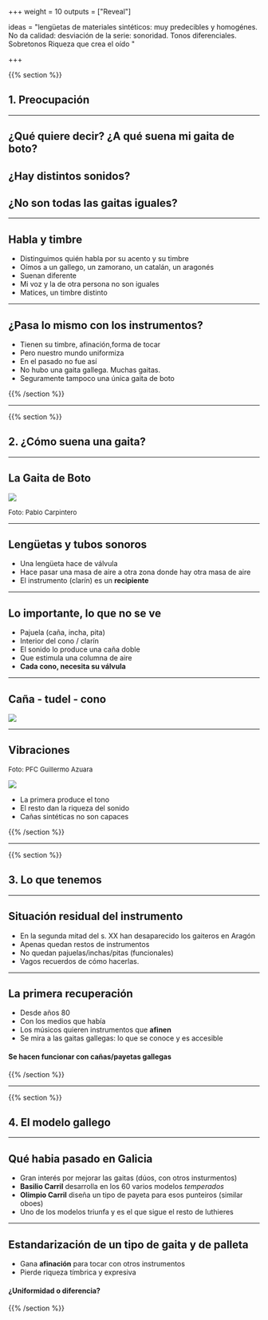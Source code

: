+++
weight = 10
outputs = ["Reveal"]


ideas = "lengüetas de materiales sintéticos: muy predecibles y homogénes. No da calidad: desviación de la serie: sonoridad. Tonos diferenciales. Sobretonos Riqueza que crea el oído    "

+++


{{% section %}}
<h2 class="r-fit-text">1. Preocupación</h2>

---

<h2 class="r-fit-text">¿Qué quiere decir? ¿A qué suena mi gaita de boto?</h2>

<h2 class="r-fit-text">¿Hay distintos sonidos?</h2>

<h2 class="r-fit-text">¿No son todas las gaitas iguales?</h2>

---
## Habla y timbre

* Distinguimos quién habla por su acento y su timbre
* Oímos a un gallego, un zamorano, un catalán, un aragonés
* Suenan diferente
* Mi voz y la de otra persona no son iguales
* Matices, un timbre distinto

---

## ¿Pasa lo mismo con los instrumentos?

* Tienen su timbre, afinación,forma de tocar
* Pero nuestro mundo uniformiza
* En el pasado no fue así
* No hubo una gaita gallega. Muchas gaitas.
* Seguramente tampoco una única gaita de boto


{{% /section %}}

---

{{% section %}}
<h2 class="r-fit-text">2. ¿Cómo suena una gaita?</h2>

---

## La Gaita de Boto
<p class="r-stretch"><img src="img/gaita-bestue.png" ></p>

<p style="font-size:small">Foto: Pablo Carpintero</p>

---

## Lengüetas y tubos sonoros
* Una lengüeta hace de válvula
* Hace pasar una masa de aire a otra zona donde hay otra masa de aire
* El instrumento (clarín) es un **recipiente**

---
## Lo importante, lo que no se ve

* Pajuela (caña, incha, pita)
* Interior del cono / clarín
* El sonido lo produce una caña doble
* Que estimula una columna de aire
* **Cada cono, necesita su válvula**

--- 
## Caña - tudel - cono

<p class="r-stretch"><img src="img/cono-tudel.png" ></p>

---
## Vibraciones

<p style="font-size:small">Foto: PFC Guillermo Azuara</p>
<p class="r-stretch"><img src="img/modos_vibracion.png" ></p>

* La primera produce el tono
* El resto dan la riqueza del sonido
* Cañas sintéticas no son capaces

{{% /section %}}

---

{{% section %}}

<h2 class="r-fit-text">3. Lo que tenemos</h2>

---
## Situación residual del instrumento

* En la segunda mitad del s. XX han desaparecido los gaiteros en Aragón
* Apenas quedan restos de instrumentos
* No quedan pajuelas/inchas/pitas (funcionales)
* Vagos recuerdos de cómo hacerlas.

---

## La primera recuperación
* Desde años 80
* Con los medios que había
* Los músicos quieren instrumentos que **afinen**
* Se mira a las gaitas gallegas: lo que se conoce y es accesible

#### Se hacen funcionar con cañas/payetas gallegas


{{% /section %}}

---

{{% section %}}

<h2 class="r-fit-text">4. El modelo gallego</h2>
    
---
## Qué habia pasado en Galicia

* Gran interés por mejorar las gaitas (dúos, con otros insturmentos)
* **Basilio Carril** desarrolla en los 60 varios modelos *temperados*
* **Olimpio Carril** diseña un tipo de payeta para esos punteiros (similar oboes)
* Uno de los modelos triunfa y es el que sigue el resto de luthieres

---

## Estandarización de un tipo de gaita y de palleta
* Gana **afinación** para tocar con otros instrumentos
* Pierde riqueza tímbrica y expresiva

#### ¿Uniformidad o diferencia?

{{% /section %}}

